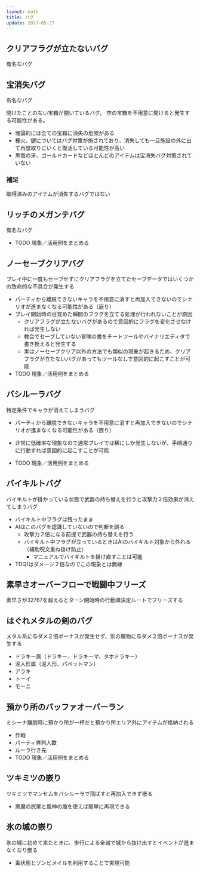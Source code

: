```yaml
---
layout: math
title: バグ
update: 2017-05-27
---
```


## クリアフラグが立たないバグ

有名なバグ


## 宝消失バグ

有名なバグ

開けたことのない宝箱が開いているバグ。
空の宝箱を不用意に開けると発生する可能性がある。

* 理論的には全ての宝箱に消失の危険がある
* 種火、鍵についてはバグ対策が施されており、消失しても一旦施設の外に出て再度取りにいくと復活している可能性が高い
* 黒竜の牙、ゴールドカードなどほとんどのアイテムは宝消失バグ対策されていない

### 補足

取得済みのアイテムが消失するバグではない


## リッチのメガンテバグ

有名なバグ

* TODO 現象／活用例をまとめる


## ノーセーブクリアバグ

プレイ中に一度もセーブせずにクリアフラグを立てたセーブデータではいくつかの致命的な不具合が発生する

* パーティから離脱できないキャラを不用意に消すと再加入できないのでシナリオが進まなくなる可能性がある（嵌り）
* プレイ開始時の目覚めた瞬間のフラグを立てる処理が行われないことが原因
	* クリアフラグが立たないバグがあるので意図的にフラグを変化させなければ発生しない
	* 教会でセーブしていない冒険の書をチートツールやバイナリエディタで書き換えると発生する
	* 実はノーセーブクリア以外の方法でも類似の現象が起きるため、クリアフラグが立たないバグがあってもツールなしで意図的に起こすことが可能
* TODO 現象／活用例をまとめる


## バシルーラバグ

特定条件でキャラが消えてしまうバグ

* パーティから離脱できないキャラを不用意に消すと再加入できないのでシナリオが進まなくなる可能性がある（嵌り）
* 非常に低確率な現象なので通常プレイでは稀にしか発生しないが、手順通りに行動すれば意図的に起こすことが可能

* TODO 現象／活用例をまとめる

## バイキルトバグ

バイキルトが掛かっている状態で武器の持ち替えを行うと攻撃力２倍効果が消えてしまうバグ

* バイキルト中フラグは残ったまま
* AIはこのバグを認識していないので判断を誤る
	* 攻撃力２倍になる前提で武器の持ち替えを行う
	* バイキルト中フラグが立っているときはAIのバイキルト対象から外れる（補助呪文重ね掛け防止）
		* マニュアルでバイキルトを掛け直すことは可能
* TDQ1はダメージ２倍なのでこの現象とは無縁


## 素早さオーバーフローで戦闘中フリーズ

素早さが32767を超えるとターン開始時の行動順決定ルートでフリーズする


## <a name="hagumetaken">はぐれメタルの剣のバグ

メタル系に与ダメ２倍ボーナスが発生せず、別の魔物に与ダメ２倍ボーナスが発生する

* ドラキー属（ドラキー、ドラキーマ、タホドラキー）
* 泥人形属（泥人形、パペットマン）
* アラキ
* トーイ
* モーニ


## 預かり所のバッファオーバーラン

ミシーナ離脱時に預かり所が一杯だと預かり所エリア外にアイテムが格納される

* 作戦
* パーティ隊列人数
* ルーラ行き先
* TODO 現象／活用例をまとめる


## ツキミツの嵌り

ツキミツでマンセムをバシルーラで飛ばすと再加入できず嵌る

* 悪魔の尻尾と風神の盾を使えば簡単に再現できる


## 氷の城の嵌り

氷の城に初めて来たときに、歩行による全滅で城から抜け出すとイベントが進まなくなり嵌る

* 毒状態とゾンビメイルを利用することで実現可能
